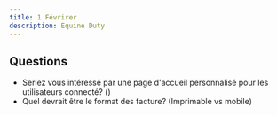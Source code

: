 ```yaml
---
title: 1 Févrirer
description: Equine Duty
---
```


## Questions

- Seriez vous intéressé par une page d'accueil personnalisé pour les utilisateurs connecté? ()
- Quel devrait être le format des facture? (Imprimable vs mobile)